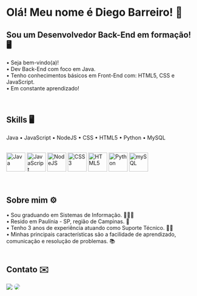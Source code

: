 <h1> Olá! Meu nome é Diego Barreiro! 👋 </h1>

<h2> Sou um Desenvolvedor Back-End em formação! 🖥️ </h2>
<div justify-content="center"> 
  • Seja bem-vindo(a)!<br> 
  • Dev Back-End com foco em Java. <br>
  • Tenho conhecimentos básicos em Front-End com: HTML5, CSS e JavaScript. <br>
  • Em constante aprendizado! 
</div>
<p>
<!-- <div align="center">  
  <img width="49%" height="195px" src="https://github-readme-stats.vercel.app/api?username=mandudiego&show_icons=true&count_private=true&hide_border=true&title_color=ffffff&icon_color=ffffff&text_color=ffffff&bg_color=0d1117" alt="Diego Barreiro github stats" /> 
  <img width="41%" height="195px" src="https://github-readme-stats.vercel.app/api/top-langs/?username=mandudiego&layout=compact&hide_border=true&title_color=ffffff&text_color=ffffff&bg_color=0d1117" />
</div> -->
 
<br>
<h2> Skills 🖥️ </h2>
<div>
Java • JavaScript • NodeJS • CSS • HTML5 • Python • MySQL <p>
  <br>
<img height= "50rem" alt="Java" src="" />
<img height= "50rem" alt="JavaScript" src="https://user-images.githubusercontent.com/109265005/221436214-92d2f3aa-215c-4501-acab-23c3b6aff1cd.svg" />
<img height= "50rem" alt="NodeJS" src="https://user-images.githubusercontent.com/109265005/221436733-fb3cae0c-8a0f-4c08-bd2a-6743ac439fe3.svg" />
<img height= "50rem" alt="CSS3" src="https://user-images.githubusercontent.com/109265005/221436667-7649df5e-77ef-4843-8902-bc6588e1cacd.svg" />
<img height= "50rem" alt="HTML5" src="https://user-images.githubusercontent.com/109265005/221436708-daab3b8f-0d98-4bda-8c5b-fdf1dfe399f5.svg" />
<img height= "50rem" alt="Python" src="https://img.icons8.com/external-sbts2018-flat-sbts2018/256/external-python-basic-ui-elements-2.3-sbts2018-flat-sbts2018.png" />
<img height= "50rem" alt="mySQL" src="https://user-images.githubusercontent.com/109265005/221436911-c9913bc7-eaa6-4ed2-8e56-1870cebd3b7e.svg" />
  </p>
</div>
<br>

<h2> Sobre mim ⚙️</h2>
<div>
• Sou graduando em Sistemas de Informação. 🧑🏻‍🔬 <br>
• Resido em Paulínia - SP, região de Campinas. 📍 <br>
• Tenho 3 anos de experiência atuando como Suporte Técnico. 👨‍💻<br>
• Minhas principais características são a facilidade de aprendizado, comunicação e resolução de problemas. 📚 
</div>
<br>
<h2> Contato ✉️</h2>
<div> 
<a href = "mailto:d.mandubarreiro@gmail.com"> <img src="https://img.shields.io/badge/-Gmail-%23333?style=for-the-badge&logo=gmail&logoColor=white" target="_blank"></a>
<a href="https://www.linkedin.com/in/diego-mandu0202/" target="_blank"><img src="https://img.shields.io/badge/-LinkedIn-%230077B5?style=for-the-badge&logo=linkedin&logoColor=white" style="border-radius: 30px" target="_blank"></a> 
 </div>
<!--
**mandudiego/mandudiego** is a ✨ _special_ ✨ repository because its `README.md` (this file) appears on your GitHub profile.

Here are some ideas to get you started:

- 🔭 I’m currently working on ...
- 🌱 I’m currently learning ...
- 👯 I’m looking to collaborate on ...
- 🤔 I’m looking for help with ...
- 💬 Ask me about ...
- 📫 How to reach me: ...
- 😄 Pronouns: ...
- ⚡ Fun fact: ...
-->
